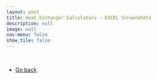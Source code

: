 ```yaml
---
layout: post
title: Heat Exchanger Calculators - EXCEL Screenshots
description: null
image: null
nav-menu: false
show_tile: false
---
```


<div class="box alt">
    <div class="row 50% uniform">
        <div class="4u"><span class="image fit"><img src="{% link assets/Project_files/Thermal_calcs/fea.png %}" alt="" /></span></div>
        <div class="4u"><span class="image fit"><img src="{% link assets/Project_files/Thermal_calcs/plug_flow.png %}" alt="" /></span></div>
        <div class="4u$"><span class="image fit"><img src="{% link assets/Project_files/Thermal_calcs/data_driven.png %}" alt="" /></span></div>
        <!-- Break -->
        <div class="4u"><span class="image fit"><img src="{% link assets/Project_files/Thermal_calcs/film_temp.png %}" alt="" /></span></div>
        <div class="4u"><span class="image fit"><img src="{% link assets/Project_files/Thermal_calcs/aph.png %}" alt="" /></span></div>
        <div class="4u$"><span class="image fit"><img src="{% link assets/Project_files/Thermal_calcs/eco.png %}" alt="" /></span></div>
        <!-- Break -->
        <div class="4u"><span class="image fit"><img src="{% link assets/Project_files/Thermal_calcs/mpa.png %}" alt="" /></span></div>
    </div>
</div>
<br>
<ul class="actions">
    <li><a href="../Projects.html" class="button">Go back</a></li>
</ul>